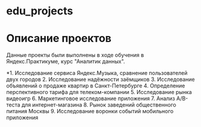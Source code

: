 # edu_projects

# Описание проектов

Данные проекты были выполнены в ходе обучения в Яндекс.Практикуме, курс "Аналитик данных".

*1. Исследование сервиса Яндекс.Музыка, сравнение пользователей двух городов
2. Исследование надёжности заёмщиков
3. Исследование объявлений о продаже квартир в Санкт-Петербурге
4. Определение перспективного тарифа для телеком-компании
5. Исследование рынка видеоигр
6. Маркетинговое исследование приложения
7. Анализ A/B-теста для интернет-магазина
8. Рынок заведений общественного питания Москвы
9. Исследование воронки событий мобильного приложения
